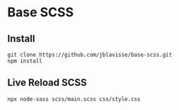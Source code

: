 Base SCSS
===

## Install

```
git clone https://github.com/jblavisse/base-scss.git
npm install
```

## Live Reload SCSS

```
npx node-sass scss/main.scss css/style.css
```